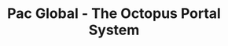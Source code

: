 ---
title: Pac Global - The Octopus Portal System
target: pacglobal
order: 2
site_url: https://pacglobalins.com/claimant/users/sign_in
display_url: https://pacglobalins.com/claims
skills: Ruby on Rails, React, Full Stack Development, Developer Lead
paragraph_1: Pac Global is an insurance brokerage company that had a need for a new workflow for insurance claims when items get damaged or lost in transit. Pac Global had been a partner of Planet Argon for many years, we had been managing their Ruby on Rails application. What started out as a single feature request, turned into a large new section of the existing application which created a new workflow for being able to handle their insurance claims through an automated process. We were able to deliver a robust workflow on a rigorous timeline so that Pac Global's customers could begin using it as soon as possible.
paragraph_2: I stepped into the role as development lead alongside a team of two dedicated back-end developers. Starting this project, we knew using their existing front-end tools were not going to cut it. We decided to move forward with installing React into the existing Rails application (<a href="https://blog.codeship.com/integrating-react-in-a-6-year-old-rails-app/" class="link--aqua effect--underline" target="_blank">read more about this</a>) and were really pleased with our decision to do so. The most complicated parts of this application lied in the existing Pac Global Rails architecture and being able to integrate with 3rd party services their customers were using for itemizing an inventory.
first_image: /assets/images/pg-documenting.jpg
first_image_alt: Pacglobal Estimating Process
second_image: /assets/images/pg-settlement.jpg
second_image_alt: Pacglobal Settlement Process
---